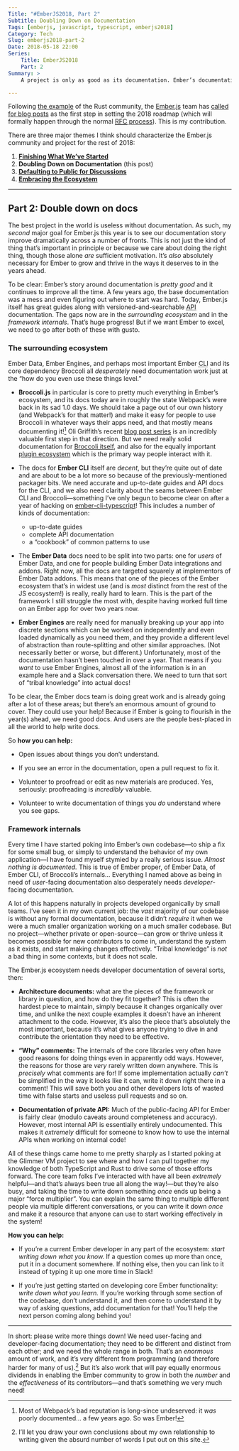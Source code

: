 ```yaml
---
Title: "#EmberJS2018, Part 2"
Subtitle: Doubling Down on Documentation
Tags: [emberjs, javascript, typescript, emberjs2018]
Category: Tech
Slug: emberjs2018-part-2
Date: 2018-05-18 22:00
Series:
    Title: EmberJS2018
    Part: 2
Summary: >
    A project is only as good as its documentation. Ember’s documentation has come a long way… but it still has a long way to go, and it's essential for helping Ember thrive.

---
```


Following [the example](https://blog.rust-lang.org/2018/01/03/new-years-rust-a-call-for-community-blogposts.html) of the Rust community, the [Ember.js](https://emberjs.com) team has [called for blog posts](https://emberjs.com/blog/2018/05/02/ember-2018-roadmap-call-for-posts.html "Ember's 2018 Roadmap: A Call for Blog Posts") as the first step in setting the 2018 roadmap (which will formally happen through the normal [<abbr title="Request for Comments">RFC</abbr> process](https://github.com/emberjs/rfcs)). This is my contribution.

There are three major themes I think should characterize the Ember.js community and project for the rest of 2018:

1. [**Finishing What We’ve Started**](http://www.chriskrycho.com/2018/emberjs2018-part-1.html)
2. **Doubling Down on Documentation** (this post)
3. [**Defaulting to Public for Discussions**](http://www.chriskrycho.com/2018/emberjs2018-part-3.html)
4. [**Embracing the Ecosystem**](https://www.chriskrycho.com/2018/emberjs2018-part-4.html)

----

## Part 2: Double down on docs

The best project in the world is useless without documentation. As such, my *second* major goal for Ember.js this year is to see our documentation story improve dramatically across a number of fronts. This is not just the kind of thing that’s important in principle or because we care about doing the right thing, though those alone *are* sufficient motivation. It’s *also* absolutely necessary for Ember to grow and thrive in the ways it deserves to in the years ahead.

To be clear: Ember’s story around documentation is *pretty good* and it continues to improve all the time. A few years ago, the base documentation was a mess and even figuring out where to start was hard. Today, Ember.js itself has great guides along with versioned-and-searchable <abbr title="application programming interface">API</abbr> documentation. The gaps now are in the *surrounding ecosystem* and in the *framework internals*. That’s huge progress! But if we want Ember to excel, we need to go after both of these with gusto.

### The surrounding ecosystem

Ember Data, Ember Engines, and perhaps most important Ember <abbr title="command line interface">CLI</abbr> and its core dependency Broccoli all *desperately* need documentation work just at the “how do you even use these things level.”

- **Broccoli.js** in particular is core to pretty much everything in Ember’s ecosystem, and its docs today are in roughly the state Webpack’s were back in its sad 1.0 days. We should take a page out of our own history (and Webpack’s for that matter!) and make it  easy for people to use Broccoli in whatever ways their apps need, and that mostly means documenting it![^1] Oli Griffith’s recent [blog post series](http://www.oligriffiths.com/broccolijs/) is an incredibly valuable first step in that direction. But we need really solid documentation for [Broccoli itself](http://broccolijs.com), and also for the equally important [plugin ecosystem](https://www.npmjs.com/search?q=keywords:broccoli-plugin) which is the primary way people interact with it.

- The docs for **Ember <abbr>CLI</abbr>** itself are *decent*, but they’re quite out of date and are about to be a lot more so because of the previously-mentioned packager bits. We need accurate and up-to-date guides and <abbr>API</abbr> docs for the <abbr>CLI</abbr>, and we also need clarity about the seams between Ember <abbr>CLI</abbr> and Broccoli—something I’ve only begun to become clear on after a year of hacking on [ember-cli-typescript](https://github.com/typed-ember/ember-cli-typescript)! This includes a number of kinds of documentation:
    - up-to-date guides
    - complete <abbr>API</abbr> documentation
    - a “cookbook” of common patterns to use

- The **Ember Data** docs need to be split into two parts: one for *users* of Ember Data, and one for people building Ember Data integrations and addons. Right now, all the docs are targeted squarely at implementors of Ember Data addons. This means that one of the pieces of the Ember ecosystem that’s in widest use (and is *most* distinct from the rest of the JS ecosystem!) is really, really hard to learn. This is the part of the framework I still struggle the most with, despite having worked full time on an Ember app for over two years now.

- **Ember Engines** are really need for manually breaking up your app into discrete sections which can be worked on independently and even loaded dynamically as you need them, and they provide a different level of abstraction than route-splitting and other similar approaches. (Not necessarily better or worse, but different.) Unfortunately, most of the documentation hasn’t been touched in over a year. That means if you *want* to use Ember Engines, almost all of the information is in an example here and a Slack conversation there. We need to turn that sort of “tribal knowledge” into actual docs!

To be clear, the Ember docs team is doing great work and is already going after a lot of these areas; but there’s an enormous amount of ground to cover. They could use your help! Because if Ember is going to flourish in the year(s) ahead, we need good docs. And users are the people best-placed in all the world to help write docs.

So **how you can help:**

- Open issues about things you don’t understand.

- If you see an error in the documentation, open a pull request to fix it.

- Volunteer to proofread or edit as new materials are produced. Yes, seriously: proofreading is *incredibly* valuable.

- Volunteer to write documentation of things you *do* understand where you see gaps.

### Framework internals

Every time I have started poking into Ember’s own codebase—to ship a fix for some small bug, or simply to understand the behavior of my own application—I have found myself stymied by a really serious issue. *Almost nothing is documented.* This is true of Ember proper, of Ember Data, of Ember <abbr>CLI</abbr>, of Broccoli’s internals… Everything I named above as being in need of *user*-facing documentation also desperately needs *developer*-facing documentation.

A lot of this happens naturally in projects developed organically by small teams. I’ve seen it in my own current job: the *vast* majority of our codebase is without any formal documentation, because it didn’t *require* it when we were a much smaller organization working on a much smaller codebase. But no project—whether private or open-source—can grow or thrive unless it becomes possible for new contributors to come in, understand the system as it exists, and start making changes effectively. “Tribal knowledge” is *not* a bad thing in some contexts, but it does not scale.

The Ember.js ecosystem needs developer documentation of several sorts, then:

- **Architecture documents:** what are the pieces of the framework or library in question, and how do they fit together? This is often the hardest piece to maintain, simply because it changes organically over time, and unlike the next couple examples it doesn’t have an inherent attachment to the code. However, it’s also the piece that’s absolutely the most important, because it’s what gives anyone trying to dive in and contribute the orientation they need to be effective.

- **“Why” comments:** The internals of the core libraries very often have good reasons for doing things even in apparently odd ways. However, the reasons for those are *very* rarely written down anywhere. This is *precisely* what comments are for! If some implementation actually *can’t* be simplified in the way it looks like it can, write it down right there in a comment! This will save both you and other developers lots of wasted time with false starts and useless pull requests and so on.

- **Documentation of private <abbr>API</abbr>:** Much of the public-facing <abbr>API</abbr> for Ember is fairly clear (modulo caveats around completeness and accuracy). However, most internal <abbr>API</abbr> is essentially entirely undocumented. This makes it *extremely* difficult for someone to know how to use the internal <abbr>API</abbr>s when working on internal code!

All of these things came home to me pretty sharply as I started poking at the Glimmer VM project to see where and how I can pull together my knowledge of both TypeScript and Rust to drive some of those efforts forward. The core team folks I’ve interacted with have all been *extremely* helpful—and that’s always been true all along the way!—but they’re also busy, and taking the time to write down something *once* ends up being a major “force multiplier”. You can explain the same thing to multiple different people via multiple different conversations, or you can write it down *once* and make it a resource that anyone can use to start working effectively in the system!

**How you can help:**

- If you’re a current Ember developer in any part of the ecosystem: *start writing down what you know.* If a question comes up more than once, put it in a document somewhere. If nothing else, then you can link to it instead of typing it up one more time in Slack!

- If you’re just getting started on developing core Ember functionality: *write down what you learn.* If you’re working through some section of the codebase, don’t understand it, and then come to understand it by way of asking questions, add documentation for that! You’ll help the next person coming along behind you!

----

In short: please write more things down! We need user-facing and developer-facing documentation; they need to be different and distinct from each other; and we need the whole range in both. That’s an *enormous* amount of work, and it’s very different from programming (and therefore harder for many of us).[^2]  But it’s also work that will pay equally enormous dividends in enabling the Ember community to grow in both the *number* and the *effectiveness* of its contributors—and that’s something we very much need!

[^1]:   Most of Webpack’s bad reputation is long-since undeserved: it *was* poorly documented… a few years ago. So was Ember!

[^2]:   I’ll let you draw your own conclusions about my own relationship to writing given the absurd number of words I put out on this site.

